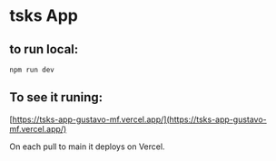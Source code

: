 # tsks App

## to run local:

`npm run dev`

## To see it runing:

[https://tsks-app-gustavo-mf.vercel.app/](https://tsks-app-gustavo-mf.vercel.app/)

On each pull to main it deploys on Vercel.
